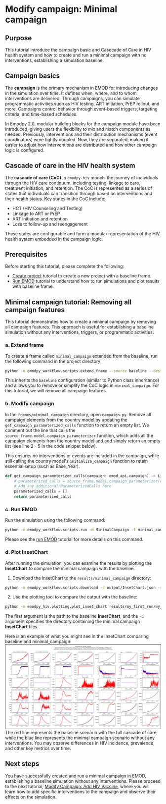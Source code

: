 # Modify campaign: Minimal campaign 

## Purpose
This tutorial introduce the campaign basic and Casecade of Care in HIV health system and how to create and run a 
minimal campaign with no interventions, establishing a simulation baseline.

## Campaign basics

The **campaign** is the primary mechanism in EMOD for introducing changes in the simulation over time. It defines when, 
where, and to whom interventions are delivered. Through campaigns, you can simulate programmatic activities such as HIV 
testing, ART initiation, PrEP rollout, and more. Campaigns control behavior through event-based triggers, targeting 
criteria, and time-based schedules.

In Emodpy 2.0, modular building blocks for the campaign module have been introduced, giving users the flexibility to 
mix and match components as needed. Previously, interventions and their distribution mechanisms (event coordinators) 
were tightly coupled. Now, they are separated, making it easier to adjust how interventions are distributed and how 
other campaign logic is configured.

## Cascade of care in the HIV health system

The **cascade of care (CoC)** in `emodpy-hiv` models the journey of individuals through the HIV care continuum, 
including testing, linkage to care, treatment initiation, and retention. The CoC is represented as a series of states 
that individuals can transition through based on interventions and their health status. 
Key states in the CoC include:

- HCT (HIV Counseling and Testing)
- Linkage to ART or PrEP
- ART initiation and retention
- Loss to follow-up and reengagement

These states are configurable and form a modular representation of the HIV health system embedded in the campaign logic.

## Prerequisites
Before starting this tutorial, please complete the following:

- [Create project](./create_project.md) tutorial to create a new project with a baseline frame.
- [Run EMOD](./run_emod.md) tutorial to understand how to run simulations and plot results with baseline frame.

## Minimal campaign tutorial: Removing all campaign features
This tutorial demonstrates how to create a minimal campaign by removing all campaign features. This approach is useful 
for establishing a baseline simulation without any interventions, triggers, or programmatic activities.

### a. Extend frame

To create a frame called `minimal_campaign` extended from the baseline, run the following command in the project 
directory:

```bash
python -m emodpy_workflow.scripts.extend_frame --source baseline --dest minimal_campaign
```

This inherits the `baseline` configuration (similar to Python class inheritance) and allows you to remove or simplify 
the CoC logic in `minimal_campaign`. For this tutorial, we will remove all campaign features.

### b. Modify campaign

In the `frames/minimal_campaign` directory, open `campaign.py`. Remove all campaign elements from the country model by 
updating the `get_campaign_parameterized_calls` function to return an empty list. We comment out the line that calls the
`source_frame.model.campaign_parameterizer` function, which adds all the campaign elements from the country model and 
add simply return an empty list (see line 2 - 5 in the code snippet below).

This ensures no interventions or events are included in the campaign, while still calling the country model's 
`initialize_campaign` function to retain essential setup (such as Base_Year).

```python
def get_campaign_parameterized_calls(campaign: emod_api.campaign) -> List[ParameterizedCall]:
    # parameterized_calls = source_frame.model.campaign_parameterizer(campaign=campaign)
    # Add any additional ParameterizedCalls here
    parameterized_calls = []
    return parameterized_calls
```

### c. Run EMOD

Run the simulation using the following command:

```bash
python -m emodpy_workflow.scripts.run -N MinimalCampaign -f minimal_campaign -o results/minimal_campaign -p ContainerPlatform
```

Please see the [run EMOD](./run_emod.md) tutorial for more details on this command.

### d. Plot InsetChart

After running the simulation, you can examine the results by plotting the **InsetChart** to compare the minimal campaign 
with the baseline.

1. Download the InsetChart to the `results/minimal_campaign` directory:

```bash
python -m emodpy_workflow.scripts.download -d output/InsetChart.json -r results/minimal_campaign/experiment_index.csv -p ContainerPlatform
```

2. Use the plotting tool to compare the output with the baseline:

```bash
python -m emodpy_hiv.plotting.plot_inset_chart results/my_first_run/my_first_suite--0/InsetChart/InsetChart_sample00000_run00001.json -d results/minimal_campaign/MinimalCampaign--0/InsetChart/ -t "InsetChart-minimal_campaign" -o images/minimal_campaign
```
The first argument is the path to the baseline **InsetChart**, and the `-d` argument specifies the directory containing the
minimal campaign **InsetChart** files.

Here is an example of what you might see in the InsetChart comparing baseline and minimal_campaign:
![no_health_system.png](../images/no_health_system.png)
The red line represents the baseline scenario with the full cascade of care, while the blue line represents the minimal
campaign scenario without any interventions. You may observe differences in HIV incidence, prevalence, and other key 
metrics over time.

## Next steps
You have successfully created and run a minimal campaign in EMOD, establishing a baseline simulation without any 
interventions. Please proceed to the next tutorial, [Modify Campaign: Add HIV Vaccine](./modify_campaign_2_add_vaccine.md), 
where you will learn how to add specific interventions to the campaign and observe their effects on the simulation.